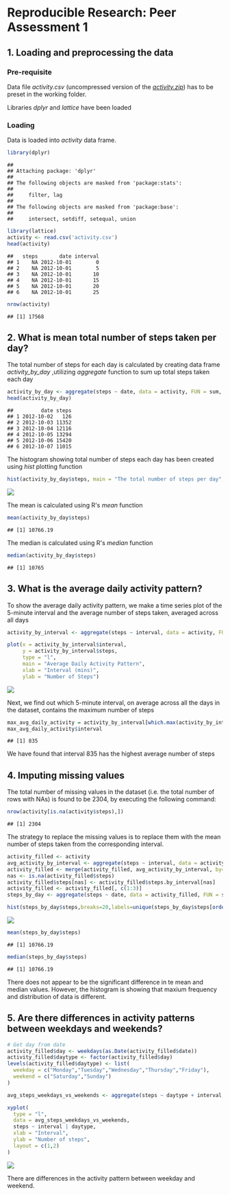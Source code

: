 # Reproducible Research: Peer Assessment 1

## 1. Loading and preprocessing the data 
### Pre-requisite
Data file *activity.csv* (uncompressed version of the *[activity.zip](https://d396qusza40orc.cloudfront.net/repdata%2Fdata%2Factivity.zip)*) has to be preset in the working folder. 

Libraries *dplyr* and *lattice* have been loaded


### Loading 
Data is loaded into *activity* data frame.

```r
library(dplyr)
```

```
## 
## Attaching package: 'dplyr'
## 
## The following objects are masked from 'package:stats':
## 
##     filter, lag
## 
## The following objects are masked from 'package:base':
## 
##     intersect, setdiff, setequal, union
```

```r
library(lattice)
activity <- read.csv('activity.csv')
head(activity)
```

```
##   steps       date interval
## 1    NA 2012-10-01        0
## 2    NA 2012-10-01        5
## 3    NA 2012-10-01       10
## 4    NA 2012-10-01       15
## 5    NA 2012-10-01       20
## 6    NA 2012-10-01       25
```

```r
nrow(activity)
```

```
## [1] 17568
```

## 2. What is mean total number of steps taken per day?
The total number of steps for each day is calculated by creating data frame *activity_by_day* ,utilizing *aggregate* function to sum up total steps taken each day 

```r
activity_by_day <- aggregate(steps ~ date, data = activity, FUN = sum, na.rm = TRUE)
head(activity_by_day)
```

```
##         date steps
## 1 2012-10-02   126
## 2 2012-10-03 11352
## 3 2012-10-04 12116
## 4 2012-10-05 13294
## 5 2012-10-06 15420
## 6 2012-10-07 11015
```
The histogram showing total number of steps each day has been created using *hist* plotting function

```r
hist(activity_by_day$steps, main = "The total number of steps per day", xlab = "Number of steps", col = "green")
```

![](PA1_template_files/figure-html/unnamed-chunk-3-1.png) 

The mean is calculated using R's *mean* function

```r
mean(activity_by_day$steps)
```

```
## [1] 10766.19
```
The median is calculated using R's *median* function

```r
median(activity_by_day$steps)
```

```
## [1] 10765
```

## 3. What is the average daily activity pattern?

To show the average daily activity pattern, we make a time series plot of the 5-minute interval and the average number of steps taken, averaged across all days

```r
activity_by_interval <- aggregate(steps ~ interval, data = activity, FUN = mean)

plot(x = activity_by_interval$interval,
     y = activity_by_interval$steps, 
     type = "l",
     main = "Average Daily Activity Pattern",
     xlab = "Interval (mins)",
     ylab = "Number of Steps")
```

![](PA1_template_files/figure-html/unnamed-chunk-6-1.png) 

Next, we find out which 5-minute interval, on average across all the days in the dataset, contains the maximum number of steps

```r
max_avg_daily_activity = activity_by_interval[which.max(activity_by_interval$steps),]
max_avg_daily_activity$interval
```

```
## [1] 835
```

We have found that interval 835 has the highest average number of steps

## 4. Imputing missing values

The total number of missing values in the dataset (i.e. the total number of rows with NAs) is found to be 2304, by executing the following command:

```r
nrow(activity[is.na(activity$steps),])
```

```
## [1] 2304
```

The strategy to replace the missing values is to replace them with the mean number of steps taken from the corresponding interval. 

```r
activity_filled <- activity
avg_activity_by_interval <- aggregate(steps ~ interval, data = activity_filled, FUN = mean, rm.na = TRUE)
activity_filled <- merge(activity_filled, avg_activity_by_interval, by="interval", suffixes=c("",".by_interval"))
nas <- is.na(activity_filled$steps)
activity_filled$steps[nas] <- activity_filled$steps.by_interval[nas]
activity_filled <- activity_filled[, c(1:3)]
steps_by_day <- aggregate(steps ~ date, data = activity_filled, FUN = sum)

hist(steps_by_day$steps,breaks=20,labels=unique(steps_by_day$steps[order(steps_by_day$steps)]),main="Histogram of steps by day after Imputing",xlab="Steps")
```

![](PA1_template_files/figure-html/unnamed-chunk-9-1.png) 

```r
mean(steps_by_day$steps)
```

```
## [1] 10766.19
```

```r
median(steps_by_day$steps)
```

```
## [1] 10766.19
```
There does not appear to be the significant difference in te mean and median values. However, the histogram is showing that maxium frequency and distribution of data is different.

## 5. Are there differences in activity patterns between weekdays and weekends?

```r
# Get day from date
activity_filled$day <- weekdays(as.Date(activity_filled$date))
activity_filled$daytype <- factor(activity_filled$day)
levels(activity_filled$daytype) <- list(
  weekday = c("Monday","Tuesday","Wednesday","Thursday","Friday"),
  weekend = c("Saturday","Sunday")
)

avg_steps_weekdays_vs_weekends <- aggregate(steps ~ daytype + interval, activity_filled, mean)

xyplot(
  type = "l",
  data = avg_steps_weekdays_vs_weekends,
  steps ~ interval | daytype,
  xlab = "Interval",
  ylab = "Number of steps",
  layout = c(1,2)
)
```

![](PA1_template_files/figure-html/unnamed-chunk-10-1.png) 

There are differences in the activity pattern between weekday and weekend.
